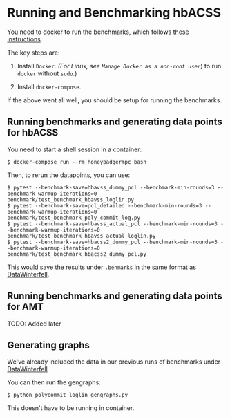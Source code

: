 # Running and Benchmarking hbACSS

You need to docker to run the benchmarks, which follows [these instructions](docs/development/getting-started.rst#managing-your-development-environment-with-docker-compose).

The key steps are:

1. Install `Docker`_. (For Linux, see `Manage Docker as a non-root user`_) to
   run ``docker`` without ``sudo``.)

2. Install `docker-compose`.

If the above went all well, you should be setup for running the benchmarks.

## Running benchmarks and generating data points for hbACSS

You need to start a shell session in a container:
```
$ docker-compose run --rm honeybadgermpc bash
```

Then, to rerun the datapoints, you can use:
```
$ pytest --benchmark-save=hbavss_dummy_pcl --benchmark-min-rounds=3 --benchmark-warmup-iterations=0 benchmark/test_benchmark_hbavss_loglin.py
$ pytest --benchmark-save=pcl_detailed --benchmark-min-rounds=3 --benchmark-warmup-iterations=0 benchmark/test_benchmark_poly_commit_log.py
$ pytest --benchmark-save=hbavss_actual_pcl --benchmark-min-rounds=3 --benchmark-warmup-iterations=0 benchmark/test_benchmark_hbavss_actual_loglin.py
$ pytest --benchmark-save=hbacss2_dummy_pcl --benchmark-min-rounds=3 --benchmark-warmup-iterations=0 benchmark/test_benchmark_hbacss2_dummy_pcl.py
```

This would save the results under `.benmarks` in the same format as [DataWinterfell](../Datawinterfell).

## Running benchmarks and generating data points for AMT

TODO: Added later

## Generating graphs

We've already included the data in our previous runs of benchmarks under [DataWinterfell](../Datawinterfell)

You can then run the gengraphs:
```
$ python polycommit_loglin_gengraphs.py
```
This doesn't have to be running in container.